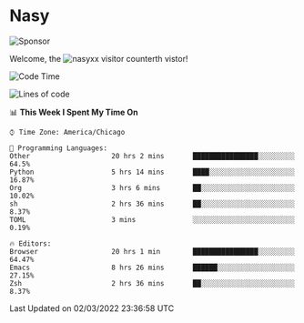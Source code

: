 # Nasy

<!--
<p align="center">
<img height="200" src="https://github-readme-stats.vercel.app/api?username=nasyxx&count_private=true&show_icons=true&theme=dracula&include_all_commits=true"/>
<img height="200" src="https://github-readme-stats.vercel.app/api/top-langs/?username=nasyxx&theme=dracula&hide=html,jupyter+notebook&count_private=true&show_icons=true"/>
</p>

  
----------------
-->

![Sponsor](https://img.shields.io/static/v1.svg?label=Sponsor&message=%E2%9D%A4&logo=GitHub&style=flat&color=pink)
 
Welcome, the ![nasyxx visitor counter](https://count.getloli.com/get/@nasyxx?theme=rule34)th vistor!
 
<!--START_SECTION:waka-->
![Code Time](http://img.shields.io/badge/Code%20Time-1%2C964%20hrs%2032%20mins-blue)

![Lines of code](https://img.shields.io/badge/From%20Hello%20World%20I%27ve%20Written-5%20Million%20lines%20of%20code-blue)

📊 **This Week I Spent My Time On** 

```text
⌚︎ Time Zone: America/Chicago

💬 Programming Languages: 
Other                    20 hrs 2 mins       ████████████████░░░░░░░░░   64.5% 
Python                   5 hrs 14 mins       ████░░░░░░░░░░░░░░░░░░░░░   16.87% 
Org                      3 hrs 6 mins        ██░░░░░░░░░░░░░░░░░░░░░░░   10.02% 
sh                       2 hrs 36 mins       ██░░░░░░░░░░░░░░░░░░░░░░░   8.37% 
TOML                     3 mins              ░░░░░░░░░░░░░░░░░░░░░░░░░   0.19%

🔥 Editors: 
Browser                  20 hrs 1 min        ████████████████░░░░░░░░░   64.47% 
Emacs                    8 hrs 26 mins       ██████░░░░░░░░░░░░░░░░░░░   27.15% 
Zsh                      2 hrs 36 mins       ██░░░░░░░░░░░░░░░░░░░░░░░   8.37%

```


 Last Updated on 02/03/2022 23:36:58 UTC
<!--END_SECTION:waka-->

<!-- ![visitors](https://visitor-badge.laobi.icu/badge?page_id=nasyxx.nasyxx) -->
